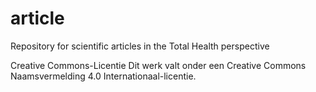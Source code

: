 # article
Repository for scientific articles in the Total Health perspective

Creative Commons-Licentie
Dit werk valt onder een Creative Commons Naamsvermelding 4.0 Internationaal-licentie.

